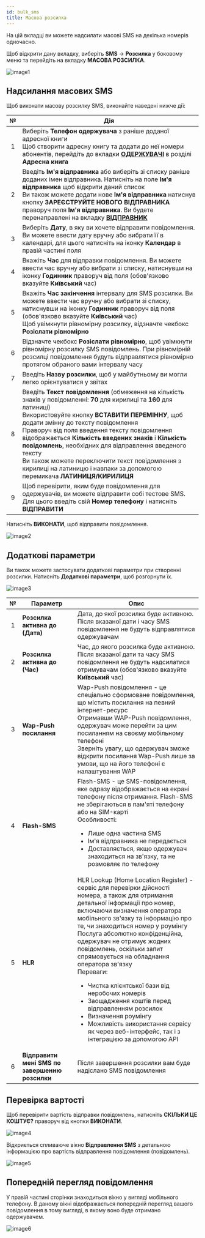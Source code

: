 ```yaml
---
id: bulk_sms
title: Масова розсилка
---
```


На цій вкладці ви можете надсилати масові SMS на декілька номерів одночасно.

Щоб відкрити дану вкладку, виберіть **SMS** → **Розсилка** у боковому меню та перейдіть на вкладку **МАСОВА РОЗСИЛКА**.

![image1](/img/uk/client_send_sms_bulk_sms/image1.png)

## Надсилання масових SMS

Щоб виконати масову розсилку SMS, виконайте наведені нижче дії:

|  №  | Дія |
| :-: | --- |
| 1 | Виберіть **Телефон одержувача** з раніше доданої адресної книги <br/> Щоб створити адресну книгу та додати до неї номери абонентів, перейдіть до вкладки [**ОДЕРЖУВАЧІ**](../address_book/recipients.md) в розділі **Адресна книга** |
| 2 | Введіть **Ім'я відправника** або виберіть зі списку раніше доданих імен відправника. Натисніть на поле **Ім'я відправника** щоб відкрити даний список <br/> Ви також можете додати нове **Ім'я відправника** натиснув кнопку **ЗАРЕЄСТРУЙТЕ НОВОГО ВІДПРАВНИКА** праворуч поля **Ім'я відправника**. Ви будете перенаправлені на вкладку [**ВІДПРАВНИК**](sender_id.md) |
| 3 | Виберіть **Дату**, в яку ви хочете відправити повідомлення. Ви можете ввести дату вручну або вибрати її в календарі, для цього натисніть на іконку **Календар** в правій частині поля |
| 4 | Вкажіть **Час** для відправки повідомлення. Ви можете ввести час вручну або вибрати зі списку, натиснувши на іконку **Годинник** праворуч від поля (обов'язково вказуйте **Київський** час) |
| 5 | Вкажіть **Час закінчення** інтервалу для SMS розсилки. Ви можете ввести час вручну або вибрати зі списку, натиснувши на іконку **Годинник** праворуч від поля (обов'язково вказуйте **Київський** час) <br/> Щоб увімкнути рівномірну розсилку, відзначте чекбокс **Розіслати рівномірно** |
| 6 | Відзначте чекбокс **Розіслати рівномірно**, щоб увімкнути рівномірну розсилку SMS повідомлень. При рівномірній розсилці повідомлення будуть відправлятися рівномірно протягом обраного вами інтервалу часу |
| 7 | Введіть **Назву розсилки**, щоб у майбутньому ви могли легко орієнтуватися у звітах |
| 8 | Введіть **Текст повідомлення** (обмеження на кількість знаків у повідомленні: **70** для кирилиці та **160** для латиниці) <br/> Використовуйте кнопку **ВСТАВИТИ ПЕРЕМІННУ**, щоб додати змінну до тексту повідомлення <br/> Праворуч від поля введення тексту повідомлення відображається **Кількість введених знаків** і **Кількість повідомлень**, необхідних для відправлення введеного тексту <br/> Ви також можете переключити текст повідомлення з кирилиці на латиницю і навпаки за допомогою перемикача **ЛАТИНИЦЯ/КИРИЛИЦЯ** |
| 9 | Щоб перевірити, яким буде повідомлення для одержувачів, ви можете відправити собі тестове SMS. Для цього введіть свій **Номер телефону** і натисніть **ВІДПРАВИТИ** |

Натисніть **ВИКОНАТИ**, щоб відправити повідомлення.

![image2](/img/uk/client_send_sms_bulk_sms/image2.png)

## Додаткові параметри

Ви також можете застосувати додаткові параметри при створенні розсилки. Натисніть **Додаткові параметри**, щоб розгорнути їх.

![image3](/img/uk/client_send_sms_bulk_sms/image3.png)

|  №  | Параметр | Опис |
| :-: | -------- | ---- |
| 1 | **Розсилка активна до (Дата)** | Дата, до якої розсилка буде активною. Після вказаної дати і часу SMS повідомлення не будуть відправлятися одержувачам |
| 2 | **Розсилка активна до (Час)** | Час, до якого розсилка буде активною. Після вказаної дати та часу SMS повідомлення не будуть надсилатися отримувачам (обов'язково вказуйте **Київський** час) |
| 3 | **Wap-Push посилання** | Wap-Push повідомлення - це спеціально сформоване повідомлення, що містить посилання на певний інтернет-ресурс <br/> Отримавши WAP-Push повідомлення, одержувач може перейти за цим посиланням на своєму мобільному телефоні <br/> Зверніть увагу, що одержувач зможе відкрити посилання Wap-Push лише за умови, що на його телефоні є налаштування WAP |
| 4 | **Flash-SMS** | Flash-SMS - це SMS-повідомлення, яке одразу відображається на екрані телефону після отримання. Flash-SMS не зберігаються в пам'яті телефону або на SIM-карті <br/> Особливості: <ul><li>Лише одна частина SMS</li><li>Ім'я відправника не передається</li><li>Доставляється, якщо одержувач знаходиться на зв'язку, та не розмовляє по телефону</li></ul> |
| 5 | **HLR** | HLR Lookup (Home Location Register) - сервіс для перевірки дійсності номера, а також для отримання детальної інформації про номер, включаючи визначення оператора мобільного зв'язку та інформацію про те, чи знаходиться номер у роумінгу <br/> Послуга абсолютно конфіденційна, одержувач не отримує жодних повідомлень, оскільки запит спрямовується на обладнання оператора зв'язку <br/> Переваги: <ul><li>Чистка клієнтської бази від неробочих номерів</li><li>Заощадження коштів перед відправленням розсилок</li><li>Визначення роумінгу</li><li>Можливість використання сервісу як через веб-інтерфейс, так і з інтеграцією за допомогою API</li></ul> |
| 6 | **Відправити мені SMS по завершенню розсилки** | Після завершення розсилки вам буде надіслано SMS повідомлення |

## Перевірка вартості

Щоб перевірити вартість відправки повідомлень, натисніть **СКІЛЬКИ ЦЕ КОШТУЄ?** праворуч від кнопки **ВИКОНАТИ**.

![image4](/img/uk/client_send_sms_bulk_sms/image4.png)

Відкриється спливаюче вікно **Відправлення SMS** з детальною інформацією про вартість відправлення повідомлення (повідомлень).

![image5](/img/uk/client_send_sms_bulk_sms/image5.png)

## Попередній перегляд повідомлення

У правій частині сторінки знаходиться вікно у вигляді мобільного телефону. В даному вікні відображається попередній перегляд вашого повідомлення в тому вигляді, в якому воно буде отримано одержувачем.

![image6](/img/uk/client_send_sms_bulk_sms/image6.png)
